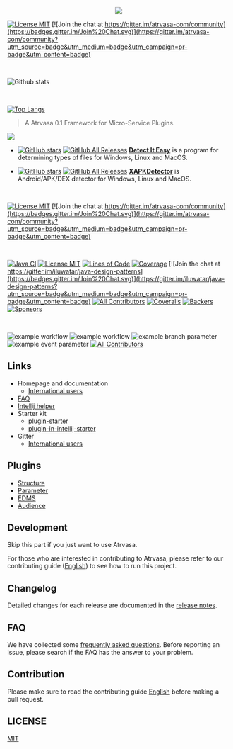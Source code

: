 <p align="center">
  <img src="http://atrvasa.ir/c186fe3568be3a59779035360850b4d9.jpg">
</p>

[![License MIT](https://img.shields.io/badge/license-MIT-blue.svg)](https://github.com/atrvasa/atrvasa.github.io/blob/master/LICENSE)
[![Join the chat at https://gitter.im/atrvasa-com/community](https://badges.gitter.im/Join%20Chat.svg)](https://gitter.im/atrvasa-com/community?utm_source=badge&utm_medium=badge&utm_campaign=pr-badge&utm_content=badge)

<br>

![Github stats](https://github-readme-stats.vercel.app/api?username=atrvasa)

</br>

[![Top Langs](https://github-readme-stats.vercel.app/api/top-langs/?username=atrvasa)](https://github.com/atrvasa)

> A Atrvasa 0.1 Framework for Micro-Service Plugins.

[![](https://img.shields.io/badge/linkedin-%230077B5.svg?&style=for-the-badge&logo=linkedin&logoColor=white0e76a8)](https://www.linkedin.com/in/farnam-homayounfar/)

- [![GitHub stars](https://img.shields.io/github/stars/horsicq/Detect-It-Easy.svg)](https://github.com/horsicq/Detect-It-Easy)
  [![GitHub All Releases](https://img.shields.io/github/downloads/horsicq/DIE-engine/total.svg)](https://github.com/horsicq/DIE-engine/releases)
  [**Detect It Easy**](https://github.com/horsicq/Detect-It-Easy) is a program for determining types of files for Windows, Linux and MacOS.

- [![GitHub stars](https://img.shields.io/github/stars/horsicq/XAPKDetector.svg)](https://github.com/horsicq/XAPKDetector)
  [![GitHub All Releases](https://img.shields.io/github/downloads/horsicq/XAPKDetector/total.svg)](https://github.com/horsicq/XAPKDetector/releases)
  [**XAPKDetector**](https://github.com/horsicq/XAPKDetector) is Android/APK/DEX detector for Windows, Linux and MacOS.

</br>

[![License MIT](https://img.shields.io/badge/license-MIT-blue.svg)](https://www.github.com/atrvasa/qasedak/master/LICENSE.md)
[![Join the chat at https://gitter.im/atrvasa-com/community](https://badges.gitter.im/Join%20Chat.svg)](https://gitter.im/atrvasa-com/community?utm_source=badge&utm_medium=badge&utm_campaign=pr-badge&utm_content=badge)

</br>

[![Java CI](https://github.com/iluwatar/java-design-patterns/workflows/Java%20CI/badge.svg)]()
[![License MIT](https://img.shields.io/badge/license-MIT-blue.svg)](https://raw.githubusercontent.com/iluwatar/java-design-patterns/master/LICENSE.md)
[![Lines of Code](https://sonarcloud.io/api/project_badges/measure?project=iluwatar_java-design-patterns&metric=ncloc)](https://sonarcloud.io/dashboard?id=iluwatar_java-design-patterns)
[![Coverage](https://sonarcloud.io/api/project_badges/measure?project=iluwatar_java-design-patterns&metric=coverage)](https://sonarcloud.io/dashboard?id=iluwatar_java-design-patterns)
[![Join the chat at https://gitter.im/iluwatar/java-design-patterns](https://badges.gitter.im/Join%20Chat.svg)](https://gitter.im/iluwatar/java-design-patterns?utm_source=badge&utm_medium=badge&utm_campaign=pr-badge&utm_content=badge)
[![All Contributors](https://img.shields.io/badge/all_contributors-185-orange.svg?style=flat-square)](#contributors-)
[![Coveralls](https://coveralls.io/repos/github/ElemeFE/element/badge.svg?branch=master)](https://coveralls.io/github/ElemeFE/element?branch=master)
[![Backers](https://opencollective.com/element/backers/badge.svg)](#backers)
[![Sponsors](https://opencollective.com/element/sponsors/badge.svg)](#sponsors)

</br>

![example workflow](https://github.com/atrvasa/parameter/actions/workflows/maven-publish/badge.svg)
![example workflow](https://github.com/github/docs/actions/workflows/main.yml/badge.svg)
![example branch parameter](https://github.com/github/docs/actions/workflows/main.yml/badge.svg?branch=feature-1)
![example event parameter](https://github.com/github/docs/actions/workflows/main.yml/badge.svg?event=pull_request)
[![All Contributors](https://img.shields.io/badge/all_contributors-185-orange.svg?style=flat-square)](#contributors)

## Links

- Homepage and documentation
  - [International users](http://atrvasa.com/)
- [FAQ](./FAQ.md)
- [Intellij helper](https://github.com/atrvasa/intellij-helper)
- Starter kit
  - [plugin-starter](https://github.com/atrvasa/plugin-starter)
  - [plugin-in-intellij-starter](https://github.com/atrvasa/plugin-in-intellij-starter)
- Gitter
  - [International users](https://gitter.im/atrvasa-com/community)

## Plugins

- [Structure](https://github.com/atrvasa/structure)
- [Parameter](https://github.com/atrvasa/parameter)
- [EDMS](https://github.com/atrvasa/edms)
- [Audience](https://github.com/atrvasa/audience)

## Development

Skip this part if you just want to use Atrvasa.

For those who are interested in contributing to Atrvasa, please refer to our contributing guide ([English](https://github.com/atrvasa/atrvasa.github.io/blob/master/.github/CONTRIBUTING.en-US.md)) to see how to run this project.

## Changelog

Detailed changes for each release are documented in the [release notes](https://github.com/atrvasa/atrvasa.github.io/releases).

## FAQ

We have collected some [frequently asked questions](https://github.com/atrvasa/atrvasa.github.io/blob/master/FAQ.md). Before reporting an issue, please search if the FAQ has the answer to your problem.

## Contribution

Please make sure to read the contributing guide [English](https://github.com/atrvasa/atrvasa.github.io/blob/master/.github/CONTRIBUTING.en-US.md) before making a pull request.

## LICENSE

[MIT](LICENSE)
